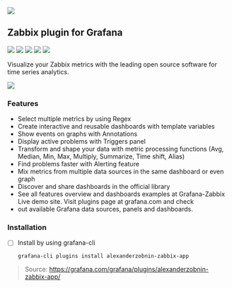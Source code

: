 ![](https://grafana.com/static/assets/internal/grafana_logo-web-white-text.svg)


## Zabbix plugin for Grafana

![](https://badge.fury.io/gh/alexanderzobnin%2Fgrafana-zabbix.svg) ![](https://codecov.io/gh/alexanderzobnin/grafana-zabbix/branch/master/graph/badge.svg) ![](https://img.shields.io/badge/change-log-blue.svg?style=flat) ![](https://img.shields.io/badge/docs-latest-red.svg?style=flat) ![](https://img.shields.io/twitter/url/http/shields.io.svg?style=social&label=Follow)

Visualize your Zabbix metrics with the leading open source software for time series analytics.

![](https://user-images.githubusercontent.com/4932851/53799185-e1cdc700-3f4a-11e9-9cb4-8330f501b32e.png)

### Features
 - Select multiple metrics by using Regex
 - Create interactive and reusable dashboards with template variables
 - Show events on graphs with Annotations
 - Display active problems with Triggers panel
 - Transform and shape your data with metric processing functions (Avg, Median, Min, Max, Multiply, Summarize, Time shift, Alias)
 - Find problems faster with Alerting feature
 - Mix metrics from multiple data sources in the same dashboard or even graph
 - Discover and share dashboards in the official library
 - See all features overview and dashboards examples at Grafana-Zabbix Live demo site. Visit plugins page at grafana.com and check  
 - out available Grafana data sources, panels and dashboards.

### Installation
- [ ] Install by using grafana-cli

      grafana-cli plugins install alexanderzobnin-zabbix-app




> Source: https://grafana.com/grafana/plugins/alexanderzobnin-zabbix-app/
